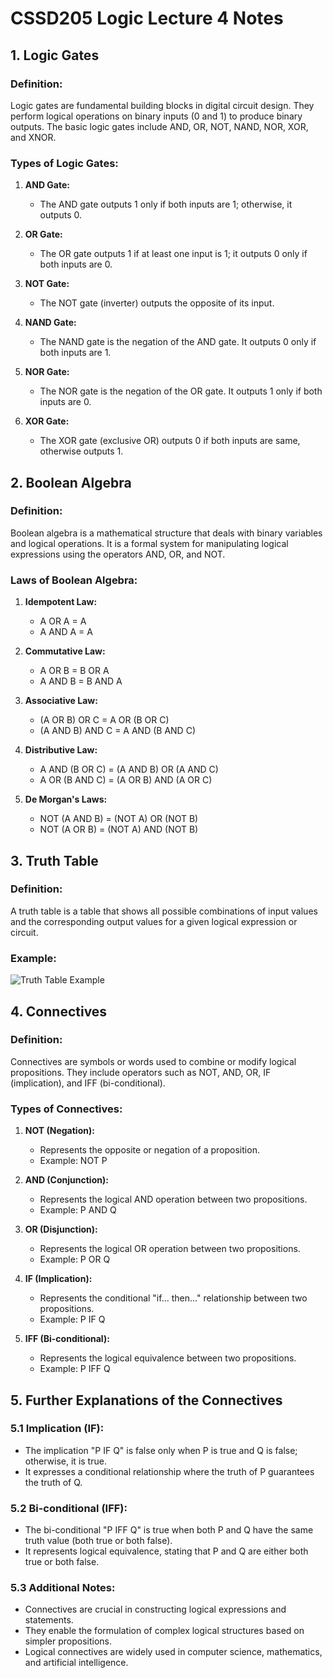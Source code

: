 # CSSD205 Logic Lecture 4 Notes

## 1. Logic Gates

### Definition:

Logic gates are fundamental building blocks in digital circuit design. They perform logical operations on binary inputs (0 and 1) to produce binary outputs. The basic logic gates include AND, OR, NOT, NAND, NOR, XOR, and XNOR.

### Types of Logic Gates:

1. **AND Gate:**

   - The AND gate outputs 1 only if both inputs are 1; otherwise, it outputs 0.

2. **OR Gate:**

   - The OR gate outputs 1 if at least one input is 1; it outputs 0 only if both inputs are 0.

3. **NOT Gate:**

   - The NOT gate (inverter) outputs the opposite of its input.

4. **NAND Gate:**

   - The NAND gate is the negation of the AND gate. It outputs 0 only if both inputs are 1.

5. **NOR Gate:**

   - The NOR gate is the negation of the OR gate. It outputs 1 only if both inputs are 0.

6. **XOR Gate:**

   - The XOR gate (exclusive OR) outputs 0 if both inputs are same, otherwise outputs 1.

## 2. Boolean Algebra

### Definition:

Boolean algebra is a mathematical structure that deals with binary variables and logical operations. It is a formal system for manipulating logical expressions using the operators AND, OR, and NOT.

### Laws of Boolean Algebra:

1. **Idempotent Law:**

   - A OR A = A
   - A AND A = A

2. **Commutative Law:**

   - A OR B = B OR A
   - A AND B = B AND A

3. **Associative Law:**

   - (A OR B) OR C = A OR (B OR C)
   - (A AND B) AND C = A AND (B AND C)

4. **Distributive Law:**

   - A AND (B OR C) = (A AND B) OR (A AND C)
   - A OR (B AND C) = (A OR B) AND (A OR C)

5. **De Morgan's Laws:**
   - NOT (A AND B) = (NOT A) OR (NOT B)
   - NOT (A OR B) = (NOT A) AND (NOT B)

## 3. Truth Table

### Definition:

A truth table is a table that shows all possible combinations of input values and the corresponding output values for a given logical expression or circuit.

### Example:

![Truth Table Example](https://mcsphilsoc.files.wordpress.com/2012/11/truth-table.png?w=640)

## 4. Connectives

### Definition:

Connectives are symbols or words used to combine or modify logical propositions. They include operators such as NOT, AND, OR, IF (implication), and IFF (bi-conditional).

### Types of Connectives:

1. **NOT (Negation):**

   - Represents the opposite or negation of a proposition.
   - Example: NOT P

2. **AND (Conjunction):**

   - Represents the logical AND operation between two propositions.
   - Example: P AND Q

3. **OR (Disjunction):**

   - Represents the logical OR operation between two propositions.
   - Example: P OR Q

4. **IF (Implication):**

   - Represents the conditional "if... then..." relationship between two propositions.
   - Example: P IF Q

5. **IFF (Bi-conditional):**
   - Represents the logical equivalence between two propositions.
   - Example: P IFF Q

## 5. Further Explanations of the Connectives

### 5.1 Implication (IF):

- The implication "P IF Q" is false only when P is true and Q is false; otherwise, it is true.
- It expresses a conditional relationship where the truth of P guarantees the truth of Q.

### 5.2 Bi-conditional (IFF):

- The bi-conditional "P IFF Q" is true when both P and Q have the same truth value (both true or both false).
- It represents logical equivalence, stating that P and Q are either both true or both false.

### 5.3 Additional Notes:

- Connectives are crucial in constructing logical expressions and statements.
- They enable the formulation of complex logical structures based on simpler propositions.
- Logical connectives are widely used in computer science, mathematics, and artificial intelligence.
